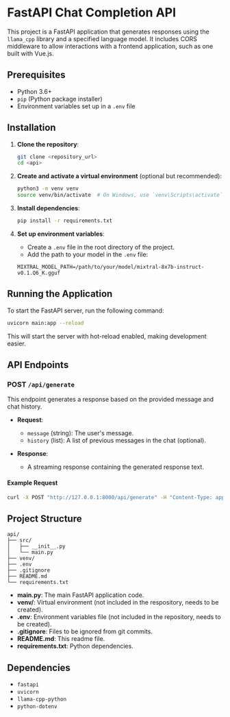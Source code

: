 # FastAPI Chat Completion API

This project is a FastAPI application that generates responses using the `llama_cpp` library and a specified language model. It includes CORS middleware to allow interactions with a frontend application, such as one built with Vue.js.

## Prerequisites

- Python 3.6+
- `pip` (Python package installer)
- Environment variables set up in a `.env` file

## Installation

1. **Clone the repository**:

   ```sh
   git clone <repository_url>
   cd <api>
   ```

2. **Create and activate a virtual environment** (optional but recommended):

   ```sh
   python3 -m venv venv
   source venv/bin/activate  # On Windows, use `venv\Scripts\activate`
   ```

3. **Install dependencies**:

   ```sh
   pip install -r requirements.txt
   ```

4. **Set up environment variables**:
   - Create a `.env` file in the root directory of the project.
   - Add the path to your model in the `.env` file:

   ```raw
   MIXTRAL_MODEL_PATH=/path/to/your/model/mixtral-8x7b-instruct-v0.1.Q6_K.gguf
   ```

## Running the Application

To start the FastAPI server, run the following command:

```sh
uvicorn main:app --reload
```

This will start the server with hot-reload enabled, making development easier.

## API Endpoints

### POST `/api/generate`

This endpoint generates a response based on the provided message and chat history.

- **Request**:
  - `message` (string): The user's message.
  - `history` (list): A list of previous messages in the chat (optional).

- **Response**:
  - A streaming response containing the generated response text.

#### Example Request

```sh
curl -X POST "http://127.0.0.1:8000/api/generate" -H "Content-Type: application/json" -d '{"message": "Hello!", "history": []}'
```

## Project Structure

```raw
api/
├── src/
│   ├── __init__.py
│   └── main.py
├── venv/
├── .env
├── .gitignore
├── README.md
└── requirements.txt
```

- **main.py**: The main FastAPI application code.
- **venv/**: Virtual environment (not included in the respository, needs to be created).
- **.env**: Environment variables file (not included in the repository, needs to be created).
- **.gitignore**: Files to be ignored from git commits.
- **README.md**: This readme file.
- **requirements.txt**: Python dependencies.

## Dependencies

- `fastapi`
- `uvicorn`
- `llama-cpp-python`
- `python-dotenv`
